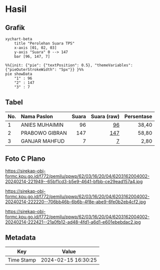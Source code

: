 # Hasil

## Grafik

```mermaid
xychart-beta
    title "Perolehan Suara TPS"
    x-axis [01, 02, 03]
    y-axis "Suara" 0 --> 147
    bar [96, 147, 7]
```

```mermaid
%%{init: {"pie": {"textPosition": 0.5}, "themeVariables": {"pieOuterStrokeWidth": "5px"}} }%%
pie showData
    "1" : 96
    "2" : 147
    "3" : 7
```

## Tabel

| No. | Nama Paslon    | Suara | Suara (raw) | Persentase |
|:--- |:-------------- | -----:| -----------:| ----------:|
| 1   | ANIES MUHAIMIN | 96    | [96][p-1]   | 38,40      |
| 2   | PRABOWO GIBRAN | 147   | [147][p-2]  | 58,80      |
| 3   | GANJAR MAHFUD  | 7     | [7][p-3]    | 2,80       |


[p-1]: https://github.com/gigit-pemilu/pemilu-2024-62-kalimantan-tengah/blob/main/pilpres/hitung-suara/sub/62-kalimantan-tengah/sub/03-kapuas/sub/16-dadahup/sub/2004-harapan-baru/sub/002-tps/sub/paslon-1.txt
[p-2]: https://github.com/gigit-pemilu/pemilu-2024-62-kalimantan-tengah/blob/main/pilpres/hitung-suara/sub/62-kalimantan-tengah/sub/03-kapuas/sub/16-dadahup/sub/2004-harapan-baru/sub/002-tps/sub/paslon-2.txt
[p-3]: https://github.com/gigit-pemilu/pemilu-2024-62-kalimantan-tengah/blob/main/pilpres/hitung-suara/sub/62-kalimantan-tengah/sub/03-kapuas/sub/16-dadahup/sub/2004-harapan-baru/sub/002-tps/sub/paslon-3.txt

## Foto C Plano

https://sirekap-obj-formc.kpu.go.id/f772/pemilu/ppwp/62/03/16/20/04/6203162004002-20240214-221949--65bf1cd3-b5e9-4641-bfbb-ce29ead157a4.jpg

https://sirekap-obj-formc.kpu.go.id/f772/pemilu/ppwp/62/03/16/20/04/6203162004002-20240214-222220--706bb46b-6b6b-4f8e-abe9-6fe0b2eb4cf2.jpg

https://sirekap-obj-formc.kpu.go.id/f772/pemilu/ppwp/62/03/16/20/04/6203162004002-20240214-222421--21a0fb12-ad48-4fd1-a6d1-e601ebebdac2.jpg


## Metadata

| Key        | Value               |
| ---------- | ------------------- |
| Time Stamp | 2024-02-15 16:30:25 |



